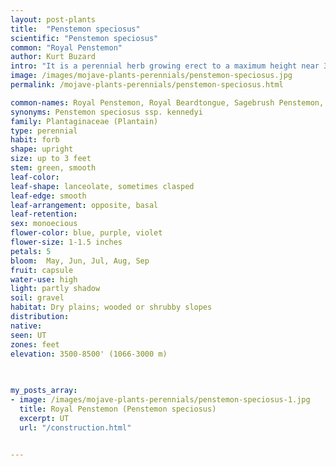 ```yaml
---
layout: post-plants
title:  "Penstemon speciosus"
scientific: "Penstemon speciosus"
common: "Royal Penstemon"
author: Kurt Buzard
intro: "It is a perennial herb growing erect to a maximum height near 3 eet (1 m). The leaves are usually lance-shaped and sometimes folded lengthwise. They are arranged oppositely and often clasp the stem at the bases. The showy inflorescence bears tubular flowers with expanded mouths 1.5 in (3-4 cm) long. The flowers are light to deep blue, lavender, and purple, and usually have white throats. The white, generally hairless, throat helps to distinguish it from similar species within its range."
image: /images/mojave-plants-perennials/penstemon-speciosus.jpg
permalink: /mojave-plants-perennials/penstemon-speciosus.html

common-names: Royal Penstemon, Royal Beardtongue, Sagebrush Penstemon, Sagebrush Beardtongue
synonyms: Penstemon speciosus ssp. kennedyi
family: Plantaginaceae (Plantain)
type: perennial
habit: forb
shape: upright
size: up to 3 feet
stem: green, smooth
leaf-color: 
leaf-shape: lanceolate, sometimes clasped
leaf-edge: smooth
leaf-arrangement: opposite, basal
leaf-retention: 
sex: monoecious
flower-color: blue, purple, violet
flower-size: 1-1.5 inches
petals: 5
bloom:  May, Jun, Jul, Aug, Sep
fruit: capsule
water-use: high
light: partly shadow
soil: gravel
habitat: Dry plains; wooded or shrubby slopes
distribution: 
native: 
seen: UT
zones: feet
elevation: 3500-8500' (1066-3000 m)
 
   

my_posts_array:
- image: /images/mojave-plants-perennials/penstemon-speciosus-1.jpg
  title: Royal Penstemon (Penstemon speciosus)
  excerpt: UT
  url: "/construction.html"

 
---
```

  
  
 <p></p>
  